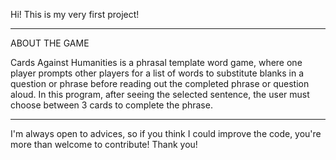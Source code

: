Hi! This is my very first project!

---

ABOUT THE GAME

Cards Against Humanities is a phrasal template word game,
where one player prompts other players for a list of words
to substitute blanks in a question or phrase before reading
out the completed phrase or question aloud. In this program,
after seeing the selected sentence, the user must choose
between 3 cards to complete the phrase.

---

I'm always open to advices, so if you think I could improve
the code, you're more than welcome to contribute! Thank you!
